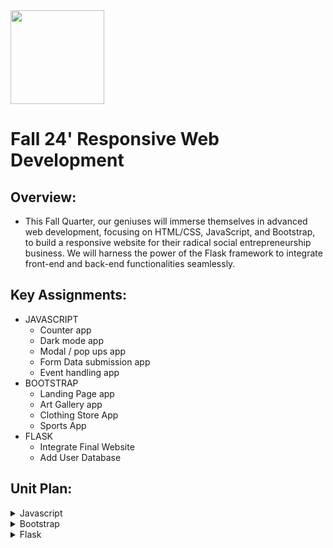 <img src="https://github.com/Hgp-GeniusLabs/Curriculum/blob/10734f2c827128dde773ea4f266d154d46977866/Org-Wide/Assets/hgp_logo_original.png" width="150"/>

# Fall 24' Responsive Web Development

## Overview:
- This Fall Quarter, our geniuses will immerse themselves in advanced web development, focusing on HTML/CSS, JavaScript, and Bootstrap, to build a responsive website for their radical social entrepreneurship business. We will harness the power of the Flask framework to integrate front-end and back-end functionalities seamlessly.

## Key Assignments:

- JAVASCRIPT
  * Counter app
  * Dark mode app
  * Modal / pop ups app
  * Form Data submission app
  * Event handling app
- BOOTSTRAP
  * Landing Page app
  * Art Gallery app
  * Clothing Store App
  * Sports App
- FLASK
  * Integrate Final Website 
  * Add User Database


## Unit Plan:

<details>
    <summary>Javascript</summary>
      <table>
        <thead>
            <tr>
                <th>DAY</th>
                <th>Lesson Desc.</th>
                <th>Link</th>
            </tr>
        </thead>
        <tbody>
            <tr>
                <td>3</td>
                <td>Intro into JS: Variables, data types, and operators / Counter Button</td>
              <td><a href="https://github.com/The-Hidden-Genius-Project/Fall-Immersion/tree/main/javascript/counter">Counter</a></td>
            </tr>
            <tr>
                <td>4</td>
                <td>JS Fundamentals Cont. / Dark mode app</td>
                <td><a href="https://github.com/The-Hidden-Genius-Project/Fall-Immersion/tree/main/javascript/dark-mode">Dark Mode</a></td>
            </tr>
            <tr>
                <td>5</td>
                <td>JS Animations / Modal / pop ups app</td>
                <td><a href="https://github.com/The-Hidden-Genius-Project/Fall-Immersion/tree/main/javascript/model-pop-up">Modal/Pop-Ups</a></td>
            </tr>
            <tr>
                <td>6</td>
                <td>JS Functions, loops, and conditionals/ Form Data submission app</td>
                <td><a href="https://github.com/The-Hidden-Genius-Project/Fall-Immersion/tree/main/javascript/form-submission">Form Submission</a></td>
            </tr>
            <tr>
                <td>7</td>
                <td>JS DOM manipulation and event handling / Event handling app</td>
                <td><a href="https://github.com/The-Hidden-Genius-Project/Fall-Immersion/tree/main/javascript/event-handling">Event Handling</a></td>
            </tr>
            <tr>
                <td>8</td>
                <td>Recap over JS fundamentals and add one or more of topics learned to Website</td>
                <td>Row 6, Column 3</td>
            </tr>
        </tbody>
    </table>
</details>
<details>
    <summary>Bootstrap</summary>
      <table>
        <thead>
            <tr>
                <th>DAY</th>
                <th>Lesson Desc.</th>
                <th>Link</th>
            </tr>
        </thead>
        <tbody>
            <tr>
                <td>9</td>
                <td>Intro to Bootstrap: Commonly used Bootstrap components (navbars, modals, cards) /  Landing page app

</td>
              <td>Row 1, Column 3</td>
            </tr>
            <tr>
                <td>10</td>
                <td>Customizing Bootstrap with Sass / Art Gallery app</td>
                <td>Row 2, Column 3</td>
            </tr>
            <tr>
                <td>11</td>
                <td>Building complex layouts with Bootstrap utilities / Clothing Store app</td>
                <td>Row 3, Column 3</td>
            </tr>
            <tr>
                <td>12</td>
                <td>Using Bootstrap JavaScript plugins / Sports App</td>
                <td>Row 4, Column 3</td>
            </tr>
            <tr>
               </tbody>
    </table>
</details>
<details>
    <summary>Flask</summary>
      <table>
        <thead>
            <tr>
                <th>DAY</th>
                <th>Lesson Desc.</th>
                <th>Link</th>
            </tr>
        </thead>
        <tbody>
            <tr>
                <td>13</td>
                <td>Intro into Flask: Setting up the Flask environment, Creating routes and templates</td>
              <td>Row 1, Column 3</td>
            </tr>
            <tr>
                <td>14</td>
                <td>Integrate website into Flask</td>
                <td>Row 2, Column 3</td>
            </tr>
            <tr>
                <td>15</td>
                <td>Add static objects and clean up code</td>
                <td>Row 3, Column 3</td>
            </tr>
            <tr>
                <td>16</td>
                <td>Connecting Flask with a database (SQLAlchemy)</td>
                <td>Row 4, Column 3</td>
            </tr>
            <tr>
                <td>17</td>
                <td>Flask User authentication and sessions</td>
                <td>Row 5, Column 3</td>
            </tr>
            <tr>
                <td>18</td>
                <td>Work on Completing Website and Pitches for Website</td>
                <td>Row 6, Column 3</td>
            </tr>
          <tr>
                <td>19</td>
                <td>Present Final Flask Website</td>
                <td>Row 6, Column 3</td>
            </tr>
        </tbody>
    </table>
</details>

